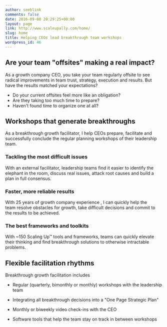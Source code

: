 ```yaml
---
author: seeblink
comments: false
date: 2016-09-08 20:29:25+00:00
layout: page
link: http://www.scaleupally.com/home/
slug: home
title: Helping CEOs lead breakthrough team workshops
wordpress_id: 46
---
```


## Are your team "offsites" making a real impact?





As a growth company CEO, you take your team regularly offsite to see radical improvements in team trust, strategy, execution and results. But have the results matched your expectations?



* Do your current offsites feel more like an obligation?
* Are they taking too much time to prepare?
* Haven't found time to organize one at all?



## Workshops that generate breakthroughs





As a breakthrough growth facilitator, I help CEOs prepare, facilitate and successfully conclude the regular planning workshops of their leadership team. 





### Tackling the most difficult issues





With an external facilitator, leadership teams find it easier to identify the elephant in the room, discuss real issues, attack root causes and build a plan in full consensus.





### Faster, more reliable results





With 25 years of growth company experience , I can quickly help the team resolve obstacles for growth, take difficult decisions and commit to the results to be achieved.





### The best frameworks and toolkits





With ~150 Scaling Up™ tools and frameworks, teams can quickly elevate their thinking and find breakthrough solutions to otherwise intractable problems.





## Flexible facilitation rhythms





Breakthrough growth facilitation includes







  * Regular (quarterly, bimonthly or monthly) workshops with the leadership team


  * Integrating all breakthrough decisions into a "One Page Strategic Plan"


  * Monthly or biweekly video check-ins with the CEO


  * Software tools that help the team stay on track in between workshops



